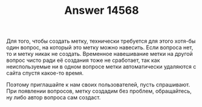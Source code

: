 ﻿---
title: "Answer 14568"
se.owner.user_id: 373567
se.owner.display_name: "aepot"
se.owner.link: "https://ru.meta.stackoverflow.com/users/373567/aepot"
se.answer_id: 14568
se.question_id: 14566
se.post_type: answer
se.is_accepted: True
---
<p>Для того, чтобы создать метку, технически требуется для этого хотя-бы один вопрос, на который это метку можно навесить. Если вопроса нет, то и метку никак не создать. Временное навешивание метки на другой вопрос чисто ради её создания тоже не сработает, так как неиспользуемые ни в одном вопросе метки автоматически удаляются с сайта спустя какое-то время.</p>
<p>Поэтому приглашайте к нам своих пользователей, пусть спрашивают. При появлении вопросов, метку создадим без проблем, обращайтесь, ну либо автор вопроса сам создаст.</p>
